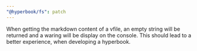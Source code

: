 ```yaml
---
"@hyperbook/fs": patch
---
```


When getting the markdown content of a vfile, an empty string will be returned and a waring will be display on the console. This should lead to a better experience, when developing a hyperbook.
